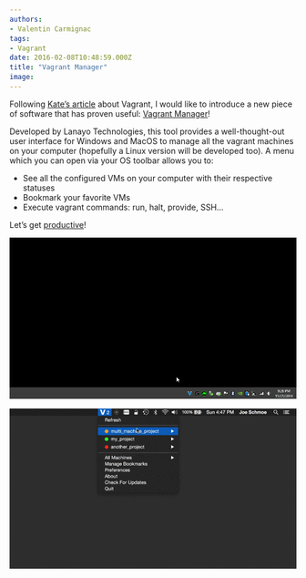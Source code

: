 ```yaml
---
authors:
- Valentin Carmignac
tags:
- Vagrant
date: 2016-02-08T10:48:59.000Z
title: "Vagrant Manager"
image: 
---
```


Following [Kate’s article](https://blog.ippon.tech/vagrant-and-ansible-for-new-developer-on-boarding/) about Vagrant, I would like to introduce a new piece of software that has proven useful: [Vagrant Manager](http://vagrantmanager.com/)!

Developed by Lanayo Technologies, this tool provides a well-thought-out user interface for Windows and MacOS to manage all the vagrant machines on your computer (hopefully a Linux version will be developed too). A menu which you can open via your OS toolbar allows you to:

- See all the configured VMs on your computer with their respective statuses
- Bookmark your favorite VMs
- Execute vagrant commands: run, halt, provide, SSH…

Let’s get [productive](http://vagrantmanager.com/downloads/)!

[![windows_demo](https://raw.githubusercontent.com/ippontech/blog-usa/master/images/2016/02/windows_demo.gif)](https://raw.githubusercontent.com/ippontech/blog-usa/master/images/2016/02/windows_demo.gif)

[![VMM_mac](https://raw.githubusercontent.com/ippontech/blog-usa/master/images/2016/02/VMM_mac.gif)](https://raw.githubusercontent.com/ippontech/blog-usa/master/images/2016/02/VMM_mac.gif)
